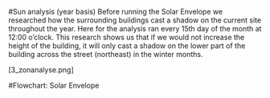 #Sun analysis (year basis)
Before running the Solar Envelope we researched how the surrounding buildings cast a shadow on the current site throughout the year. Here for the analysis ran every 15th day of the month at 12:00 o’clock. This research shows us that if we would not increase the height of the building, it will only cast a shadow on the lower part of the building across the street (northeast) in the winter months.

[3_zonanalyse.png]

#Flowchart: Solar Envelope